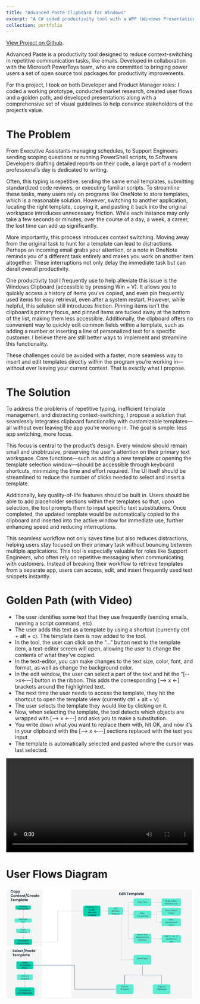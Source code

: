 ```yaml
---
title: "Advanced Paste Clipboard for Windows"
excerpt: "A C# coded productivity tool with a WPF (Windows Presentation Foundation) UI. Designed to reduce context-switching in repetitive communication tasks, like emails and scripting. Developed in collaboration with the Microsoft PowerToys team, who are committed to bringing power users a set of open source tool packages for productivity improvements."
collection: portfolio
---
```

[View Project on Github](https://github.com/diogoviveiros/EnhancedClipboardWPF). 

Advanced Paste is a productivity tool designed to reduce context-switching in repetitive communication tasks, like emails. Developed in collaboration with the Microsoft PowerToys team, who are committed to bringing power users a set of open source tool packages for productivity improvements.

For this project, I took on both Developer and Product Manager roles: I coded a working prototype, conducted market research, created user flows and a golden path, and developed presentations along with a comprehensive set of visual guidelines to help convince stakeholders of the project’s value.

# The Problem
From Executive Assistants managing schedules, to Support Engineers sending scoping questions or running PowerShell scripts, to Software Developers drafting detailed reports on their code, a large part of a modern professional’s day is dedicated to writing.

Often, this typing is repetitive: sending the same email templates, submitting standardized code reviews, or executing familiar scripts. To streamline these tasks, many users rely on programs like OneNote to store templates, which is a reasonable solution. However, switching to another application, locating the right template, copying it, and pasting it back into the original workspace introduces unnecessary friction. While each instance may only take a few seconds or minutes, over the course of a day, a week, a career, the lost time can add up significantly.

More importantly, this process introduces context switching. Moving away from the original task to hunt for a template can lead to distractions. Perhaps an incoming email grabs your attention, or a note in OneNote reminds you of a different task entirely and makes you work on another item altogether. These interruptions not only delay the immediate task but can derail overall productivity.

One productivity tool I frequently use to help alleviate this issue is the Windows Clipboard (accessible by pressing Win + V). It allows you to quickly access a history of items you've copied, and even pin frequently used items for easy retrieval, even after a system restart. However, while helpful, this solution still introduces friction. Pinning items isn't the clipboard’s primary focus, and pinned items are tucked away at the bottom of the list, making them less accessible. Additionally, the clipboard offers no convenient way to quickly edit common fields within a template, such as adding a number or inserting a line of personalized text for a specific customer. I believe there are still better ways to implement and streamline this functionality.

These challenges could be avoided with a faster, more seamless way to insert and edit templates directly within the program you’re working in—without ever leaving your current context. That is exactly what I propose. 

# The Solution

To address the problems of repetitive typing, inefficient template management, and distracting context-switching, I propose a solution that seamlessly integrates clipboard functionality with customizable templates—all without ever leaving the app you’re working in. The goal is simple: less app switching, more focus.

This focus is central to the product’s design. Every window should remain small and unobtrusive, preserving the user's attention on their primary text workspace. Core functions—such as adding a new template or opening the template selection window—should be accessible through keyboard shortcuts, minimizing the time and effort required. The UI itself should be streamlined to reduce the number of clicks needed to select and insert a template.

Additionally, key quality-of-life features should be built in. Users should be able to add placeholder sections within their templates so that, upon selection, the tool prompts them to input specific text substitutions. Once completed, the updated template would be automatically copied to the clipboard and inserted into the active window for immediate use, further enhancing speed and reducing interruptions.

This seamless workflow not only saves time but also reduces distractions, helping users stay focused on their primary task without bouncing between multiple applications. This tool is especially valuable for roles like Support Engineers, who often rely on repetitive messaging when communicating with customers. Instead of breaking their workflow to retrieve templates from a separate app, users can access, edit, and insert frequently used text snippets instantly.

# Golden Path (with Video)

- The user identifies some text that they use frequently (sending emails, running a script command, etc)
- The user adds this text as a template by using a shortcut (currently ctrl + alt + c). The template item is now added to the tool.
-	In the tool, the user can click on the “…” button next to the template item, a text-editor screen will open, allowing the user to change the contents of what they’ve copied.
-	In the text-editor, you can make changes to the text size, color, font, and format, as well as change the background color. 
-	In the edit window, the user can select a part of the text and hit the “[-->x←--] button in the ribbon. This adds the corresponding [--> x ←] brackets around the highlighted text.
-	The next time the user needs to access the template, they hit the shortcut to open the template view (currently ctrl + alt + v)
-	The user selects the template they would like by clicking on it.
-	Now, when selecting the template, the tool detects which objects are wrapped with [--> x ←--] and asks you to make a substitution. 
-	You write down what you want to replace them with, hit OK, and now it’s in your clipboard with the [--> x ←--] sections replaced with the text you input.
-	The template is automatically selected and pasted where the cursor was last selected.

<video width="100%" controls>
  <source src="/images/PowerClipboardGoldenPath.mp4" type="video/mp4">
  Your browser does not support the video tag.
</video>

# User Flows Diagram 

<img src ="/images/Advanced_Paste_User_Flows.png">
